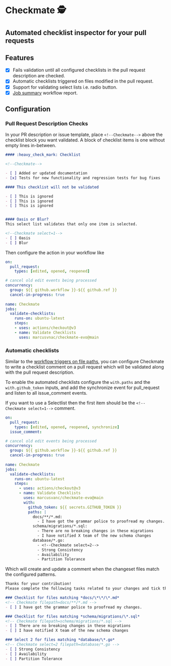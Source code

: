 # Checkmate 🕵️

## Automated checklist inspector for your pull requests

## Features

- [x] Fails validation until all configured checklists in the pull request description are checked.
- [x] Automatic checklists triggered on files modified in the pull request.
- [x] Support for validating select lists i.e. radio button.
- [x] [Job summary](https://github.blog/2022-05-09-supercharging-github-actions-with-job-summaries/) workflow report.

## Configuration

### Pull Request Description Checks

In your PR description or issue template, place `<!--Checkmate-->` above the checklist block you want validated. A block of checklist
items is one without empty lines in-between.

```markdown
#### :heavy_check_mark: Checklist

<!--Checkmate-->

- [ ] Added or updated documentation
- [x] Tests for new functionality and regression tests for bug fixes

#### This checklist will not be validated

- [ ] This is ignored
- [ ] This is ignored
- [ ] This is ignored


#### Oasis or Blur?
This select list validates that only one item is selected.

<!--Checkmate select=1-->
- [ ] Oasis
- [ ] Blur

```

Then configure the action in your workflow like

```yaml
on:
  pull_request:
    types: [edited, opened, reopened]

# cancel old edit events being processed
concurrency:
  group: ${{ github.workflow }}-${{ github.ref }}
  cancel-in-progress: true
  
name: Checkmate
jobs:
  validate-checklists:
    runs-on: ubuntu-latest
    steps:
    - uses: actions/checkout@v3
    - name: Validate Checklists
      uses: marcusvnac/checkmate-evo@main
```

### Automatic checklists

Similar to the [workflow triggers on file paths](https://docs.github.com/en/actions/using-workflows/workflow-syntax-for-github-actions#example-including-paths), 
you can configure Checkmate to write a checklist comment on a pull request which will be validated along with the
pull request description.

To enable the automated checklists configure the `with.paths` and the `with.github_token` inputs, and add the synchronize event for pull_request
and listen to all issue_comment events.

If you want to use a Selectlist then the first item should be the `<!--Checkmate select=1-->` comment.

```yaml
on:
  pull_request:
    types: [edited, opened, reopened, synchronize]
  issue_comment:

# cancel old edit events being processed
concurrency:
  group: ${{ github.workflow }}-${{ github.ref }}
  cancel-in-progress: true
  
name: Checkmate
jobs:
  validate-checklists:
    runs-on: ubuntu-latest
    steps:
      - uses: actions/checkout@v3
      - name: Validate Checklists
        uses: marcusvanc/checkmate-evo@main
        with:
          github_token: ${{ secrets.GITHUB_TOKEN }}
          paths: |
            docs/**/*.md:
              - I have got the grammar police to proofread my changes.
            schema/migrations/*.sql:
              - There are no breaking changes in these migrations
              - I have notified X team of the new schema changes
            database/*.go:
              - <!--Checkmate select=2-->
              - Strong Consistency
              - Availability
              - Partition Tolerance
```

Which will create and update a comment when the changeset files match the configured patterns.


```markdown
Thanks for your contribution!
Please complete the following tasks related to your changes and tick the checklists when complete.

### Checklist for files matching *docs/\*\*/\*.md*
<!-- Checkmate filepath=docs/**/*.md -->
- [ ] I have got the grammar police to proofread my changes.

### Checklist for files matching *schema/migrations/\*.sql*
<!-- Checkmate filepath=schema/migrations/*.sql -->
- [ ] There are no breaking changes in these migrations
- [ ] I have notified X team of the new schema changes

### Select 2 for files matching *database/\*.go*
<!-- Checkmate select=2 filepath=database/*.go -->
- [ ] Strong Consistency
- [ ] Availability
- [ ] Partition Tolerance
```
